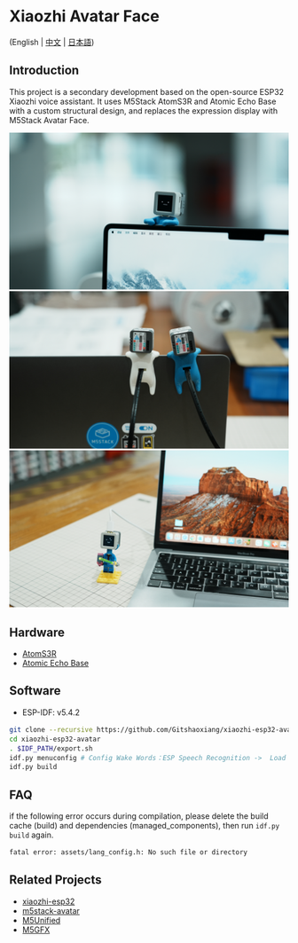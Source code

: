 # Xiaozhi Avatar Face

(English | [中文](README.md) | [日本語](README_ja.md))

## Introduction

This project is a secondary development based on the open-source ESP32 Xiaozhi voice assistant. It uses M5Stack AtomS3R and Atomic Echo Base with a custom structural design, and replaces the expression display with M5Stack Avatar Face.

![pic_01](./docs/pic_01.jpg)
![pic_02](./docs/pic_02.jpg)
![pic_03](./docs/pic_03.jpg)

## Hardware

- [AtomS3R](https://docs.m5stack.com/en/products/sku/C126)
- [Atomic Echo Base](https://docs.m5stack.com/en/products/sku/A149)

## Software

- ESP-IDF: v5.4.2

```bash
git clone --recursive https://github.com/Gitshaoxiang/xiaozhi-esp32-avatar.git
cd xiaozhi-esp32-avatar
. $IDF_PATH/export.sh
idf.py menuconfig # Config Wake Words：ESP Speech Recognition ->  Load Multiple Wake Words 
idf.py build
```

## FAQ

if the following error occurs during compilation, please delete the build cache (build) and dependencies (managed_components), then run `idf.py build` again.

```bash
fatal error: assets/lang_config.h: No such file or directory
```

## Related Projects

- [xiaozhi-esp32](https://github.com/78/xiaozhi-esp32)
- [m5stack-avatar](https://github.com/stack-chan/m5stack-avatar)
- [M5Unified](https://github.com/m5stack/M5Unified)
- [M5GFX](https://github.com/m5stack/M5GFX)

